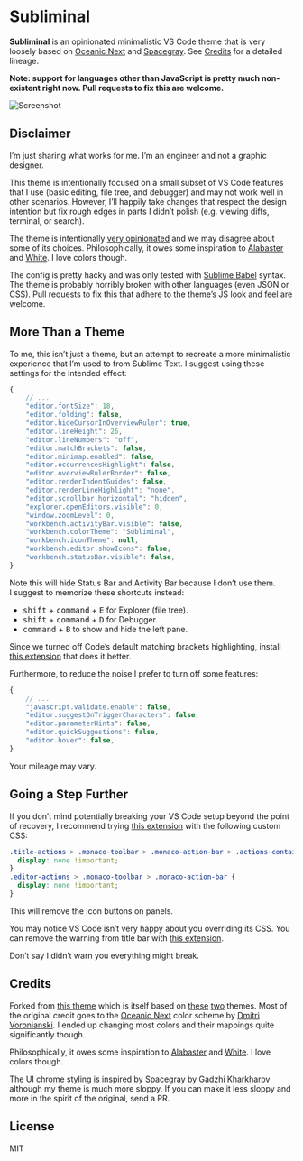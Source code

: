 # Subliminal

**Subliminal** is an opinionated minimalistic VS Code theme that is very loosely based on [Oceanic Next](https://github.com/voronianski/oceanic-next-color-scheme) and [Spacegray](https://github.com/kkga/spacegray). See [Credits](#credits) for a detailed lineage.

**Note: support for languages other than JavaScript is pretty much non-existent right now. Pull requests to fix this are welcome.**

![Screenshot](https://github.com/gaearon/subliminal/raw/master/screenshot.png)

## Disclaimer

I’m just sharing what works for me. I’m an engineer and not a graphic designer.

This theme is intentionally focused on a small subset of VS Code features that I use (basic editing, file tree, and debugger) and may not work well in other scenarios. However, I’ll happily take changes that respect the design intention but fix rough edges in parts I didn’t polish (e.g. viewing diffs, terminal, or search).

The theme is intentionally [very opinionated](https://mobile.twitter.com/dan_abramov/status/990768800717996032) and we may disagree about some of its choices. Philosophically, it owes some inspiration to [Alabaster](https://github.com/tonsky/vscode-theme-alabaster) and [White](https://github.com/arthurwhite/white-theme-vscode). I love colors though.

The config is pretty hacky and was only tested with [Sublime Babel](https://github.com/joshpeng/Sublime-Babel-VSCode) syntax. The theme is probably horribly broken with other languages (even JSON or CSS). Pull requests to fix this that adhere to the theme’s JS look and feel are welcome.

## More Than a Theme

To me, this isn’t just a theme, but an attempt to recreate a more minimalistic experience that I’m used to from Sublime Text. I suggest using these settings for the intended effect:

```js
{
    // ...
    "editor.fontSize": 18,
    "editor.folding": false,
    "editor.hideCursorInOverviewRuler": true,
    "editor.lineHeight": 26,
    "editor.lineNumbers": "off",
    "editor.matchBrackets": false,
    "editor.minimap.enabled": false,
    "editor.occurrencesHighlight": false,
    "editor.overviewRulerBorder": false,
    "editor.renderIndentGuides": false,
    "editor.renderLineHighlight": "none",
    "editor.scrollbar.horizontal": "hidden",
    "explorer.openEditors.visible": 0,
    "window.zoomLevel": 0,
    "workbench.activityBar.visible": false,
    "workbench.colorTheme": "Subliminal",
    "workbench.iconTheme": null,
    "workbench.editor.showIcons": false,
    "workbench.statusBar.visible": false,
}
```

Note this will hide Status Bar and Activity Bar because I don’t use them.  
I suggest to memorize these shortcuts instead:

* <kbd>shift</kbd> + <kbd>command</kbd> + <kbd>E</kbd> for Explorer (file tree).  
* <kbd>shift</kbd> + <kbd>command</kbd> + <kbd>D</kbd> for Debugger.  
* <kbd>command</kbd> + <kbd>B</kbd> to show and hide the left pane.

Since we turned off Code’s default matching brackets highlighting, install [this extension](https://marketplace.visualstudio.com/items?itemName=rafamel.subtle-brackets) that does it better.

Furthermore, to reduce the noise I prefer to turn off some features:

```js
{
    // ...
    "javascript.validate.enable": false,
    "editor.suggestOnTriggerCharacters": false,
    "editor.parameterHints": false,
    "editor.quickSuggestions": false,
    "editor.hover": false,
}
```

Your mileage may vary.

## Going a Step Further

If you don’t mind potentially breaking your VS Code setup beyond the point of recovery, I recommend trying [this extension](https://marketplace.visualstudio.com/items?itemName=be5invis.vscode-custom-css) with the following custom CSS:

```css
.title-actions > .monaco-toolbar > .monaco-action-bar > .actions-container > .action-item > .action-label.icon.explorer-action {
  display: none !important;
}
.editor-actions > .monaco-toolbar > .monaco-action-bar {
  display: none !important;
}
```

This will remove the icon buttons on panels.

You may notice VS Code isn’t very happy about you overriding its CSS. You can remove the warning from title bar with [this extension](https://marketplace.visualstudio.com/items?itemName=fabiospampinato.vscode-no-unsupported).

Don’t say I didn’t warn you everything might break.

## Credits

Forked from [this theme](https://github.com/marioterron/one-dark-bimbo-theme) which is itself based on [these](https://github.com/pawelgrzybek/bimbo-theme) [two](https://github.com/Binaryify/OneDark-Pro) themes. Most of the original credit goes to the [Oceanic Next](https://github.com/voronianski/oceanic-next-color-scheme) color scheme by [Dmitri Voronianski](https://github.com/voronianski). I ended up changing most colors and their mappings quite significantly though.

Philosophically, it owes some inspiration to [Alabaster](https://github.com/tonsky/vscode-theme-alabaster) and [White](https://github.com/arthurwhite/white-theme-vscode). I love colors though.

The UI chrome styling is inspired by [Spacegray](https://github.com/kkga/spacegray) by [Gadzhi Kharkharov](https://github.com/kkga) although my theme is much more sloppy. If you can make it less sloppy and more in the spirit of the original, send a PR.

## License

MIT
